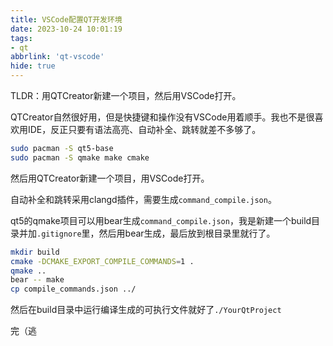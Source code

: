 ```yaml
---
title: VSCode配置QT开发环境
date: 2023-10-24 10:01:19
tags:
- qt
abbrlink: 'qt-vscode'
hide: true
---
```

TLDR：用QTCreator新建一个项目，然后用VSCode打开。
<!-- more -->

QTCreator自然很好用，但是快捷键和操作没有VSCode用着顺手。我也不是很喜欢用IDE，反正只要有语法高亮、自动补全、跳转就差不多够了。

```bash
sudo pacman -S qt5-base
sudo pacman -S qmake make cmake
```

然后用QTCreator新建一个项目，用VSCode打开。

自动补全和跳转采用clangd插件，需要生成`command_compile.json`。

qt5的qmake项目可以用bear生成`command_compile.json`，我是新建一个build目录并加`.gitignore`里，然后用bear生成，最后放到根目录里就行了。

```bash
mkdir build
cmake -DCMAKE_EXPORT_COMPILE_COMMANDS=1 .
qmake ..
bear -- make
cp compile_commands.json ../
```

然后在build目录中运行编译生成的可执行文件就好了`./YourQtProject`

完（逃